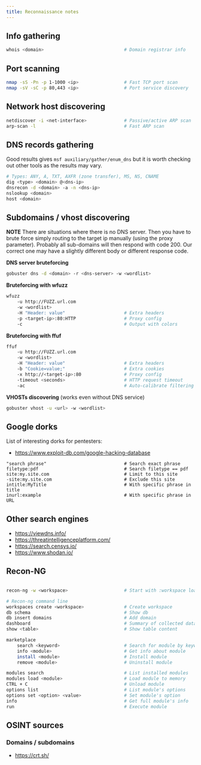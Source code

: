 ```yaml
---
title: Reconnaissance notes
---
```


## Info gathering
```bash
whois <domain>                              # Domain registrar info
```

## Port scanning
```bash
nmap -sS -Pn -p 1-1000 <ip>                 # Fast TCP port scan
nmap -sV -sC -p 80,443 <ip>                 # Port service discovery 
```

## Network host discovering
```bash
netdiscover -i <net-interface>              # Passive/active ARP scan
arp-scan -l                                 # Fast ARP scan
```

## DNS records gathering
Good results gives `msf auxiliary/gather/enum_dns` but it is worth checking out other tools as the results may vary.

```bash
# Types: ANY, A, TXT, AXFR (zone transfer), MS, NS, CNAME
dig <type> <domain> @<dns-ip>     
dnsrecon -d <domain> -a -n <dns-ip>
nslookup <domain>                   
host <domain>  
```

## Subdomains / vhost discovering
**NOTE**
There are situations where there is no DNS server. Then you have to brute force simply routing to the target ip manually (using the proxy parameter). Probably all sub-domains will then respond with code 200. Our correct one may have a slightly different body or different response code.

**DNS server bruteforcing** 
```bash
gobuster dns -d <domain> -r <dns-server> -w <wordlist>
```

**Bruteforcing with wfuzz**
```bash    
wfuzz
    -u http://FUZZ.url.com
    -w <wordlist>
    -H "Header: value"                      # Extra headers
    -p <target-ip>:80:HTTP                  # Proxy config
    -c                                      # Output with colors
```

**Bruteforcing with ffuf**
```bash
ffuf
    -u http://FUZZ.url.com
    -w <wordlist>
    -H "Header: value"                      # Extra headers
    -b "Cookie=value;"                      # Extra cookies
    -x http://<target-ip>:80                # Proxy config
    -timeout <seconds>                      # HTTP request timeout
    -ac                                     # Auto-calibrate filtering
```

**VHOSTs discovering** (works even without DNS service)
```bash
gobuster vhost -u <url> -w <wordlist>   
```

## Google dorks
List of interesting dorks for pentesters:
- https://www.exploit-db.com/google-hacking-database

```
"search phrase"                             # Search exact phrase
filetype:pdf                                # Search filetype == pdf
site:my.site.com                            # Limit to this site
-site:my.site.com                           # Exclude this site
intitle:MyTitle                             # With specific phrase in title
inurl:example                               # With specific phrase in URL
```

## Other search engines
- https://viewdns.info/
- https://threatintelligenceplatform.com/
- https://search.censys.io/
- https://www.shodan.io/

## Recon-NG
```bash

recon-ng -w <workspace>                     # Start with :workspace loaded

# Recon-ng command line
workspaces create <workspace>               # Create workspace
db schema                                   # Show db
db insert domains                           # Add domain
dashboard                                   # Summary of collected data
show <table>                                # Show table content

marketplace
    search <keyword>                        # Search for module by keyword
    info <module>                           # Get info about module
    install <module>                        # Install module
    remove <module>                         # Uninstall module

modules search                              # List installed modules
modules load <module>                       # Load module to memory
CTRL + C                                    # Unload module
options list                                # List module's options
options set <option> <value>                # Set module's option
info                                        # Get full module's info
run                                         # Execute module
```

## OSINT sources
### Domains / subdomains
- https://crt.sh/
